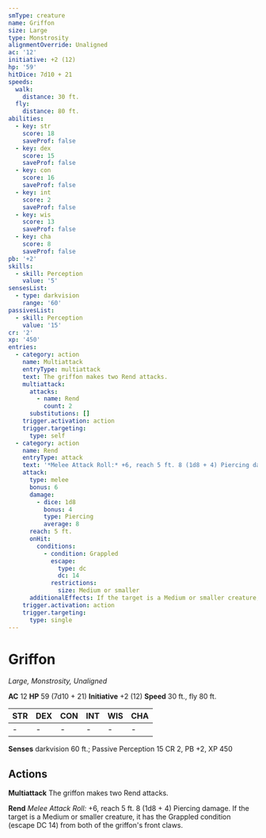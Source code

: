```yaml
---
smType: creature
name: Griffon
size: Large
type: Monstrosity
alignmentOverride: Unaligned
ac: '12'
initiative: +2 (12)
hp: '59'
hitDice: 7d10 + 21
speeds:
  walk:
    distance: 30 ft.
  fly:
    distance: 80 ft.
abilities:
  - key: str
    score: 18
    saveProf: false
  - key: dex
    score: 15
    saveProf: false
  - key: con
    score: 16
    saveProf: false
  - key: int
    score: 2
    saveProf: false
  - key: wis
    score: 13
    saveProf: false
  - key: cha
    score: 8
    saveProf: false
pb: '+2'
skills:
  - skill: Perception
    value: '5'
sensesList:
  - type: darkvision
    range: '60'
passivesList:
  - skill: Perception
    value: '15'
cr: '2'
xp: '450'
entries:
  - category: action
    name: Multiattack
    entryType: multiattack
    text: The griffon makes two Rend attacks.
    multiattack:
      attacks:
        - name: Rend
          count: 2
      substitutions: []
    trigger.activation: action
    trigger.targeting:
      type: self
  - category: action
    name: Rend
    entryType: attack
    text: '*Melee Attack Roll:* +6, reach 5 ft. 8 (1d8 + 4) Piercing damage. If the target is a Medium or smaller creature, it has the Grappled condition (escape DC 14) from both of the griffon''s front claws.'
    attack:
      type: melee
      bonus: 6
      damage:
        - dice: 1d8
          bonus: 4
          type: Piercing
          average: 8
      reach: 5 ft.
      onHit:
        conditions:
          - condition: Grappled
            escape:
              type: dc
              dc: 14
            restrictions:
              size: Medium or smaller
      additionalEffects: If the target is a Medium or smaller creature, it has the Grappled condition (escape DC 14) from both of the griffon's front claws.
    trigger.activation: action
    trigger.targeting:
      type: single
---
```


# Griffon
*Large, Monstrosity, Unaligned*

**AC** 12
**HP** 59 (7d10 + 21)
**Initiative** +2 (12)
**Speed** 30 ft., fly 80 ft.

| STR | DEX | CON | INT | WIS | CHA |
| --- | --- | --- | --- | --- | --- |
| - | - | - | - | - | - |

**Senses** darkvision 60 ft.; Passive Perception 15
CR 2, PB +2, XP 450

## Actions

**Multiattack**
The griffon makes two Rend attacks.

**Rend**
*Melee Attack Roll:* +6, reach 5 ft. 8 (1d8 + 4) Piercing damage. If the target is a Medium or smaller creature, it has the Grappled condition (escape DC 14) from both of the griffon's front claws.
